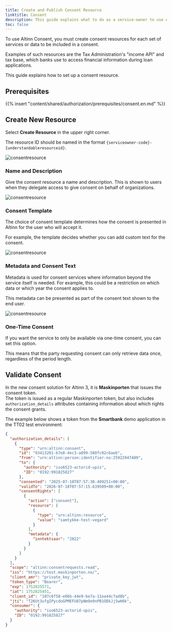 ```yaml
---
title: Create and Publish Consent Resource
linktitle: Consent
description: This guide explains what to do as a service-owner to use Altinn Consent
toc: false
---
```


To use Altinn Consent, you must create consent resources for each set of services or data to be included in a consent.

Examples of such resources are the Tax Administration's "income API" and tax base, which banks use to access financial information during loan applications.

This guide explains how to set up a consent resource.

## Prerequisites

{{% insert "content/shared/authorization/prerequisites/consent.en.md" %}}

## Create New Resource

Select **Create Resource** in the upper right corner.

The resource ID should be named in the format `{serviceowner-code}-{understandableresourceid}`.

![consentresource](consentresource1.png)

### Name and Description

Give the consent resource a name and description. This is shown to users when they delegate access to give consent on behalf of organizations.

![consentresource](consentresource2.png)

### Consent Template

The choice of consent template determines how the consent is presented in Altinn for the user who will accept it.

For example, the template decides whether you can add custom text for the consent.

![consentresource](consentresource3.png)

### Metadata and Consent Text

Metadata is used for consent services where information beyond the service itself is needed. For example, this could be a restriction on which data or which year the consent applies to.

This metadata can be presented as part of the consent text shown to the end user.

![consentresource](consentresource4.png)

### One-Time Consent

If you want the service to only be available via one-time consent, you can set this option.

This means that the party requesting consent can only retrieve data once, regardless of the period length.

## Validate Consent

In the new consent solution for Altinn 3, it is **Maskinporten** that issues the consent token.  
The token is issued as a regular Maskinporten token, but also includes `authorization_details` attributes containing information about which rights the consent grants.

The example below shows a token from the **Smartbank** demo application in the TT02 test environment:

```json
{
  "authorization_details": [
    {
      "type": "urn:altinn:consent",
      "id": "93413201-b7e8-4ec3-a899-580fc02c6aeb",
      "from": "urn:altinn:person:identifier-no:25922947409",
      "to": {
        "authority": "iso6523-actorid-upis",
        "ID": "0192:991825827"
      },
      "consented": "2025-07-18T07:57:30.409251+00:00",
      "validTo": "2026-07-18T07:57:15.639509+00:00",
      "consentRights": [
        {
          "action": ["consent"],
          "resource": [
            {
              "type": "urn:altinn:resource",
              "value": "samtykke-test-vegard"
            }
          ],
          "metadata": {
            "inntektsaar": "2022"
          }
        }
      ]
    }
  ],
  "scope": "altinn:consentrequests.read",
  "iss": "https://test.maskinporten.no/",
  "client_amr": "private_key_jwt",
  "token_type": "Bearer",
  "exp": 1752825571,
  "iat": 1752825451,
  "client_id": "107c6f58-e06b-44e9-be7a-11ea44c7ad8b",
  "jti": "T2KUt3ufgIPycdoGPMEFU87pNm9e9nPB1ODkJj5wH0k",
  "consumer": {
    "authority": "iso6523-actorid-upis",
    "ID": "0192:991825827"
  }
}
```
